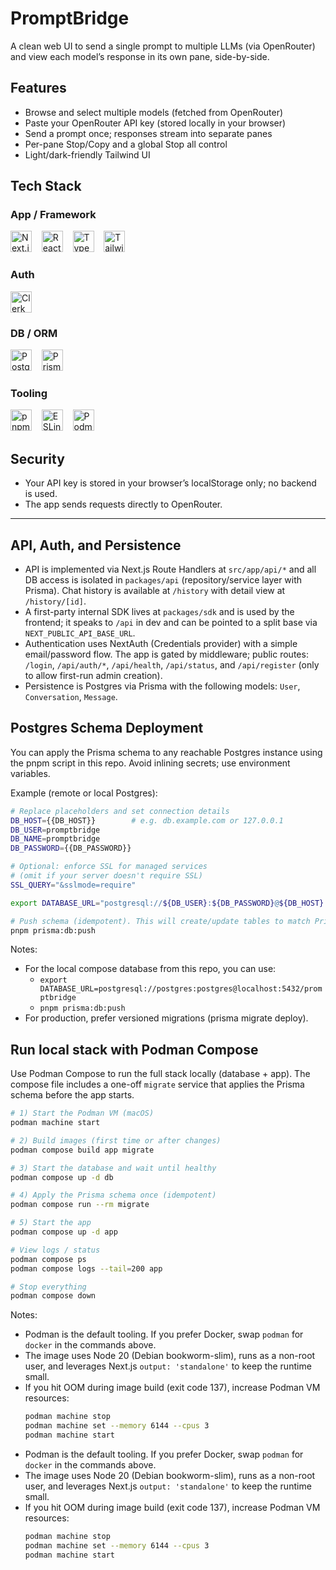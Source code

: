 # PromptBridge

A clean web UI to send a single prompt to multiple LLMs (via OpenRouter) and view each model’s response in its own pane, side-by-side.

## Features

- Browse and select multiple models (fetched from OpenRouter)
- Paste your OpenRouter API key (stored locally in your browser)
- Send a prompt once; responses stream into separate panes
- Per-pane Stop/Copy and a global Stop all control
- Light/dark-friendly Tailwind UI

## Tech Stack

### App / Framework

<img src="https://cdn.simpleicons.org/nextdotjs/000000" alt="Next.js" height="34" /> &nbsp;&nbsp; <img src="https://cdn.simpleicons.org/react/61DAFB" alt="React" height="34" /> &nbsp;&nbsp; <img src="https://cdn.simpleicons.org/typescript/3178C6" alt="TypeScript" height="34" /> &nbsp;&nbsp; <img src="https://cdn.simpleicons.org/tailwindcss/06B6D4" alt="Tailwind CSS" height="34" />

### Auth

<img src="https://cdn.simpleicons.org/clerk/000000" alt="Clerk" height="34" />

### DB / ORM

<img src="https://cdn.simpleicons.org/postgresql/4169E1" alt="PostgreSQL" height="34" /> &nbsp;&nbsp; <img src="https://cdn.simpleicons.org/prisma/2D3748" alt="Prisma" height="34" />

### Tooling

<img src="https://cdn.simpleicons.org/pnpm/F69220" alt="pnpm" height="34" /> &nbsp;&nbsp; <img src="https://cdn.simpleicons.org/eslint/4B32C3" alt="ESLint" height="34" /> &nbsp;&nbsp; <img src="https://cdn.simpleicons.org/podman/892CA0" alt="Podman" height="34" />

## Security
- Your API key is stored in your browser’s localStorage only; no backend is used.
- The app sends requests directly to OpenRouter.

---

## API, Auth, and Persistence

- API is implemented via Next.js Route Handlers at `src/app/api/*` and all DB access is isolated in `packages/api` (repository/service layer with Prisma). Chat history is available at `/history` with detail view at `/history/[id]`.
- A first-party internal SDK lives at `packages/sdk` and is used by the frontend; it speaks to `/api` in dev and can be pointed to a split base via `NEXT_PUBLIC_API_BASE_URL`.
- Authentication uses NextAuth (Credentials provider) with a simple email/password flow. The app is gated by middleware; public routes: `/login`, `/api/auth/*`, `/api/health`, `/api/status`, and `/api/register` (only to allow first-run admin creation).
- Persistence is Postgres via Prisma with the following models: `User`, `Conversation`, `Message`.


## Postgres Schema Deployment
You can apply the Prisma schema to any reachable Postgres instance using the pnpm script in this repo. Avoid inlining secrets; use environment variables.

Example (remote or local Postgres):

```bash
# Replace placeholders and set connection details
DB_HOST={{DB_HOST}}        # e.g. db.example.com or 127.0.0.1
DB_USER=promptbridge
DB_NAME=promptbridge
DB_PASSWORD={{DB_PASSWORD}}

# Optional: enforce SSL for managed services
# (omit if your server doesn't require SSL)
SSL_QUERY="&sslmode=require"

export DATABASE_URL="postgresql://${DB_USER}:${DB_PASSWORD}@${DB_HOST}:5432/${DB_NAME}?schema=public${SSL_QUERY}"

# Push schema (idempotent). This will create/update tables to match Prisma models.
pnpm prisma:db:push
```

Notes:
- For the local compose database from this repo, you can use:
  - `export DATABASE_URL=postgresql://postgres:postgres@localhost:5432/promptbridge`
  - `pnpm prisma:db:push`
- For production, prefer versioned migrations (prisma migrate deploy).

## Run local stack with Podman Compose

Use Podman Compose to run the full stack locally (database + app). The compose file includes a one-off `migrate` service that applies the Prisma schema before the app starts.

```bash
# 1) Start the Podman VM (macOS)
podman machine start

# 2) Build images (first time or after changes)
podman compose build app migrate

# 3) Start the database and wait until healthy
podman compose up -d db

# 4) Apply the Prisma schema once (idempotent)
podman compose run --rm migrate

# 5) Start the app
podman compose up -d app

# View logs / status
podman compose ps
podman compose logs --tail=200 app

# Stop everything
podman compose down
```

Notes:
- Podman is the default tooling. If you prefer Docker, swap `podman` for `docker` in the commands above.
- The image uses Node 20 (Debian bookworm-slim), runs as a non-root user, and leverages Next.js `output: 'standalone'` to keep the runtime small.
- If you hit OOM during image build (exit code 137), increase Podman VM resources:
  ```bash
  podman machine stop
  podman machine set --memory 6144 --cpus 3
  podman machine start
  ```
- Podman is the default tooling. If you prefer Docker, swap `podman` for `docker` in the commands above.
- The image uses Node 20 (Debian bookworm-slim), runs as a non-root user, and leverages Next.js `output: 'standalone'` to keep the runtime small.
- If you hit OOM during image build (exit code 137), increase Podman VM resources:
  ```bash
  podman machine stop
  podman machine set --memory 6144 --cpus 3
  podman machine start
  ```
